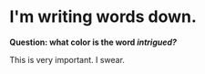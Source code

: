 # I'm writing words down.

**Question: what color is the word _intrigued?_**

This is very important. I swear.
